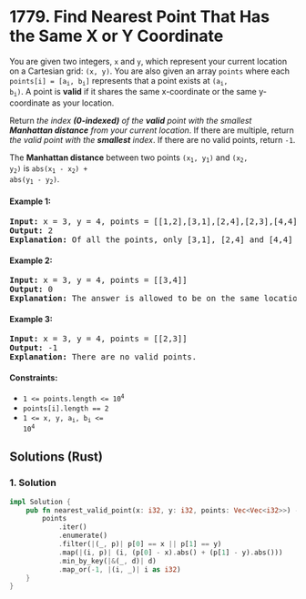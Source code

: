 # 1779. Find Nearest Point That Has the Same X or Y Coordinate
You are given two integers, `x` and `y`, which represent your current location on a Cartesian grid: `(x, y)`. You are also given an array `points` where each <code>points[i] = [a<sub>i</sub>, b<sub>i</sub>]</code> represents that a point exists at <code>(a<sub>i</sub>, b<sub>i</sub>)</code>. A point is **valid** if it shares the same x-coordinate or the same y-coordinate as your location.

Return *the index **(0-indexed)** of the **valid** point with the smallest **Manhattan distance** from your current location*. If there are multiple, return *the valid point with the **smallest** index*. If there are no valid points, return `-1`.

The **Manhattan distance** between two points <code>(x<sub>1</sub>, y<sub>1</sub>)</code> and <code>(x<sub>2</sub>, y<sub>2</sub>)</code> is <code>abs(x<sub>1</sub> - x<sub>2</sub>) + abs(y<sub>1</sub> - y<sub>2</sub>)</code>.

#### Example 1:
<pre>
<strong>Input:</strong> x = 3, y = 4, points = [[1,2],[3,1],[2,4],[2,3],[4,4]]
<strong>Output:</strong> 2
<strong>Explanation:</strong> Of all the points, only [3,1], [2,4] and [4,4] are valid. Of the valid points, [2,4] and [4,4] have the smallest Manhattan distance from your current location, with a distance of 1. [2,4] has the smallest index, so return 2.
</pre>

#### Example 2:
<pre>
<strong>Input:</strong> x = 3, y = 4, points = [[3,4]]
<strong>Output:</strong> 0
<strong>Explanation:</strong> The answer is allowed to be on the same location as your current location.
</pre>

#### Example 3:
<pre>
<strong>Input:</strong> x = 3, y = 4, points = [[2,3]]
<strong>Output:</strong> -1
<strong>Explanation:</strong> There are no valid points.
</pre>

#### Constraints:
* <code>1 <= points.length <= 10<sup>4</sup></code>
* `points[i].length == 2`
* <code>1 <= x, y, a<sub>i</sub>, b<sub>i</sub> <= 10<sup>4</sup></code>

## Solutions (Rust)

### 1. Solution
```Rust
impl Solution {
    pub fn nearest_valid_point(x: i32, y: i32, points: Vec<Vec<i32>>) -> i32 {
        points
            .iter()
            .enumerate()
            .filter(|(_, p)| p[0] == x || p[1] == y)
            .map(|(i, p)| (i, (p[0] - x).abs() + (p[1] - y).abs()))
            .min_by_key(|&(_, d)| d)
            .map_or(-1, |(i, _)| i as i32)
    }
}
```
